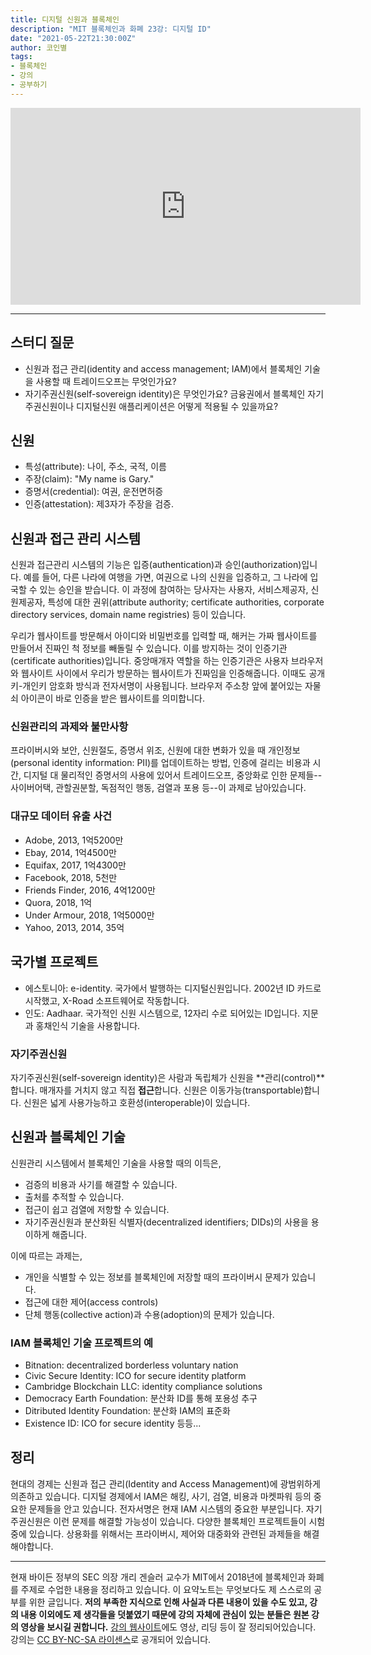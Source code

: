 ```yaml
---
title: 디지털 신원과 블록체인
description: "MIT 블록체인과 화폐 23강: 디지털 ID"
date: "2021-05-22T21:30:00Z"
author: 코인별
tags: 
- 블록체인
- 강의
- 공부하기
---
```


<iframe width="560" height="315" src="https://www.youtube.com/embed/W06Le8fw0vU" title="YouTube video player" frameborder="0" allow="accelerometer; autoplay; clipboard-write; encrypted-media; gyroscope; picture-in-picture" allowfullscreen></iframe>

---

## 스터디 질문
- 신원과 접근 관리(identity and access management; IAM)에서 블록체인 기술을 사용할 때 트레이드오프는 무엇인가요?
- 자기주권신원(self-sovereign identity)은 무엇인가요? 금융권에서 블록체인 자기주권신원이나 디지털신원 애플리케이션은 어떻게 적용될 수 있을까요?

## 신원
- 특성(attribute): 나이, 주소, 국적, 이름
- 주장(claim): "My name is Gary."
- 증명서(credential): 여권, 운전면허증
- 인증(attestation): 제3자가 주장을 검증.

## 신원과 접근 관리 시스템
신원과 접근관리 시스템의 기능은 입증(authentication)과 승인(authorization)입니다. 예를 들어, 다른 나라에 여행을 가면, 여권으로 나의 신원을 입증하고, 그 나라에 입국할 수 있는 승인을 받습니다. 이 과정에 참여하는 당사자는 사용자, 서비스제공자, 신원제공자, 특성에 대한 권위(attribute authority; certificate authorities, corporate directory services, domain name registries) 등이 있습니다.

우리가 웹사이트를 방문해서 아이디와 비밀번호를 입력할 때, 해커는 가짜 웹사이트를 만들어서 진짜인 척 정보를 빼돌릴 수 있습니다. 이를 방지하는 것이 인증기관(certificate authorities)입니다. 중앙매개자 역할을 하는 인증기관은 사용자 브라우저와 웹사이트 사이에서 우리가 방문하는 웹사이트가 진짜임을 인증해줍니다. 이때도 공개키-개인키 암호화 방식과 전자서명이 사용됩니다. 브라우저 주소창 앞에 붙어있는 자물쇠 아이콘이 바로 인증을 받은 웹사이트를 의미합니다.

### 신원관리의 과제와 불만사항
프라이버시와 보안, 신원절도, 증명서 위조, 신원에 대한 변화가 있을 때 개인정보(personal identity information: PII)를 업데이트하는 방법, 인증에 걸리는 비용과 시간, 디지털 대 물리적인 증명서의 사용에 있어서 트레이드오프, 중앙화로 인한 문제들--사이버어택, 관할권분할, 독점적인 행동, 검열과 포용 등--이 과제로 남아있습니다.

### 대규모 데이터 유출 사건
- Adobe, 2013, 1억5200만
- Ebay, 2014, 1억4500만
- Equifax, 2017, 1억4300만
- Facebook, 2018, 5천만
- Friends Finder, 2016, 4억1200만
- Quora, 2018, 1억
- Under Armour, 2018, 1억5000만
- Yahoo, 2013, 2014, 35억

## 국가별 프로젝트
- 에스토니아: e-identity. 국가에서 발행하는 디지털신원입니다. 2002년 ID 카드로 시작했고, X-Road 소프트웨어로 작동합니다.
- 인도: Aadhaar. 국가적인 신원 시스템으로, 12자리 수로 되어있는 ID입니다. 지문과 홍채인식 기술을 사용합니다.

### 자기주권신원
자기주권신원(self-sovereign identity)은 사람과 독립체가 신원을 **관리(control)**합니다. 매개자를 거치지 않고 직접 **접근**합니다. 신원은 이동가능(transportable)합니다. 신원은 넓게 사용가능하고 호환성(interoperable)이 있습니다.

## 신원과 블록체인 기술
신원관리 시스템에서 블록체인 기술을 사용할 때의 이득은,
- 검증의 비용과 사기를 해결할 수 있습니다.
- 출처를 추적할 수 있습니다.
- 접근이 쉽고 검열에 저항할 수 있습니다.
- 자기주권신원과 분산화된 식별자(decentralized identifiers; DIDs)의 사용을 용이하게 해줍니다.

이에 따르는 과제는,
- 개인을 식별할 수 있는 정보를 블록체인에 저장할 때의 프라이버시 문제가 있습니다.
- 접근에 대한 제어(access controls)
- 단체 행동(collective action)과 수용(adoption)의 문제가 있습니다.

### IAM 블록체인 기술 프로젝트의 예
- Bitnation: decentralized borderless voluntary nation
- Civic Secure Identity: ICO for secure identity platform
- Cambridge Blockchain LLC: identity compliance solutions
- Democracy Earth Foundation: 분산화 ID를 통해 포용성 추구
- Ditributed Identity Foundation: 분산화 IAM의 표준화
- Existence ID: ICO for secure identity
등등...

## 정리
현대의 경제는 신원과 접근 관리(Identity and Access Management)에 광범위하게 의존하고 있습니다. 디지털 경제에서 IAM은 해킹, 사기, 검열, 비용과 마켓파워 등의 중요한 문제들을 안고 있습니다. 전자서명은 현재 IAM 시스템의 중요한 부분입니다. 자기주권신원은 이런 문제를 해결할 가능성이 있습니다. 다양한 블록체인 프로젝트들이 시험 중에 있습니다. 상용화를 위해서는 프라이버시, 제어와 대중화와 관련된 과제들을 해결해야합니다.

---
현재 바이든 정부의 SEC 의장 개리 겐슬러 교수가 MIT에서 2018년에 블록체인과 화폐를 주제로 수업한 내용을 정리하고 있습니다. 이 요약노트는 무엇보다도 제 스스로의 공부를 위한 글입니다. **저의 부족한 지식으로 인해 사실과 다른 내용이 있을 수도 있고, 강의 내용 이외에도 제 생각들을 덧붙였기 때문에 강의 자체에 관심이 있는 분들은 원본 강의 영상을 보시길 권합니다.** [강의 웹사이트](https://ocw.mit.edu/courses/sloan-school-of-management/15-s12-blockchain-and-money-fall-2018/video-lectures/)에도 영상, 리딩 등이 잘 정리되어있습니다. 강의는 [CC BY-NC-SA 라이센스](https://creativecommons.org/licenses/by-nc-sa/4.0/)로 공개되어 있습니다.
